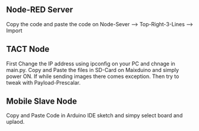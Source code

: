 ## Node-RED Server
Copy the code and paste the code on Node-Sever --> Top-Right-3-Lines --> Import

## TACT Node
First Change the IP address using ipconfig on your PC and chnage in main.py. Copy and Paste the files in SD-Card on Maixduino and simply power ON. 
If while sending images there comes exception. Then try to tweak with Payload-Prescalar.

## Mobile Slave Node
Copy and Paste Code in Arduino IDE sketch and simpy select board and uplaod.
